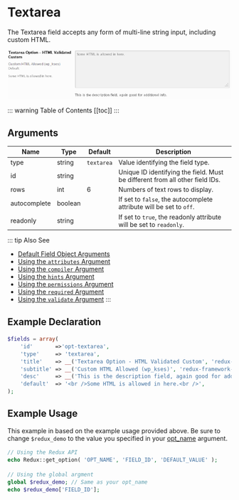 # Textarea

The Textarea field accepts any form of multi-line string input, including custom HTML.

<span style="display:block;text-align:center">![](./img/textarea.png)</span>

::: warning Table of Contents
[[toc]]
:::

## Arguments
|Name|Type|Default|Description|
|--- |--- |--- |--- |
|type|string|`textarea`|Value identifying the field type.|
|id|string||Unique ID identifying the field. Must be different from all other field IDs.|
|rows|int|6|Numbers of text rows to display.|
|autocomplete|boolean||If set to `false`, the autocomplete attribute will be set to `off`.|
|readonly|string||If set to `true`, the readonly attribute will be set to `readonly`.|

::: tip Also See
- [Default Field Object Arguments](../configuration/object-field.md#default-arguments)
- [Using the `attributes` Argument](../configuration/argument-attributes.md)
- [Using the `compiler` Argument](../configuration/argument-compiler.md)
- [Using the `hints` Argument](../configuration/argument-hints.md)
- [Using the `permissions` Argument](../configuration/argument-permissions.md)
- [Using the `required` Argument](../configuration/argument-required.md)
- [Using the `validate` Argument](../configuration/argument-validate.md)
:::

## Example Declaration
```php
$fields = array(
    'id'       =>'opt-textarea',
    'type'     => 'textarea',
    'title'    => __('Textarea Option - HTML Validated Custom', 'redux-framework-demo'), 
    'subtitle' => __('Custom HTML Allowed (wp_kses)', 'redux-framework-demo'),
    'desc'     => __('This is the description field, again good for additional info.', 'redux-framework-demo'),
    'default'  => '<br />Some HTML is allowed in here.<br />',
);
```

## Example Usage
This example in based on the example usage provided above. Be sure to change `$redux_demo` to the value you specified in 
your [opt_name](../configuration/arguments-global.md#opt-name) argument.

```php
// Using the Redux API
echo Redux::get_option( 'OPT_NAME', 'FIELD_ID', 'DEFAULT_VALUE' );

// Using the global argment
global $redux_demo; // Same as your opt_name
echo $redux_demo['FIELD_ID'];
```

